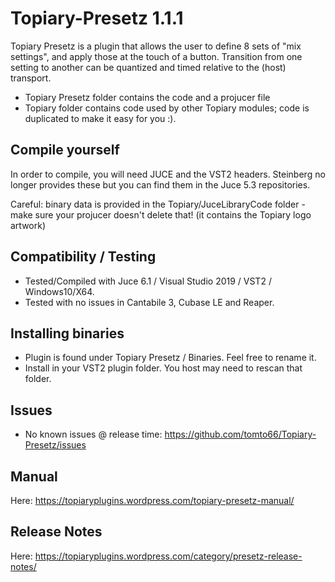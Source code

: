 # Topiary-Presetz 1.1.1

Topiary Presetz is a plugin that allows the user to define 8 sets of "mix settings", and apply those at the touch of a button. Transition from one setting to another can be quantized and timed relative to the (host) transport.

* Topiary Presetz folder contains the code and a projucer file
* Topiary folder contains code used by other Topiary modules; code is duplicated to make it easy for you :).

## Compile yourself

In order to compile, you will need JUCE and the VST2 headers. Steinberg no longer provides these but you can find them in the Juce 5.3 repositories.

Careful: binary data is provided in the Topiary/JuceLibraryCode folder - make sure your projucer doesn't delete that! (it contains the Topiary logo artwork)

## Compatibility / Testing

* Tested/Compiled with Juce 6.1 / Visual Studio 2019 / VST2 / Windows10/X64.
* Tested with no issues in Cantabile 3, Cubase LE and Reaper.

## Installing binaries

* Plugin is found under Topiary Presetz / Binaries.  Feel free to rename it.
* Install in your VST2 plugin folder.  You host may need to rescan that folder.

## Issues

* No known issues @ release time: https://github.com/tomto66/Topiary-Presetz/issues

## Manual

Here: https://topiaryplugins.wordpress.com/topiary-presetz-manual/

## Release Notes

Here: https://topiaryplugins.wordpress.com/category/presetz-release-notes/
